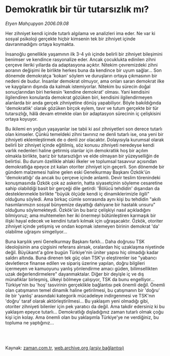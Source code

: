 # Demokratlık bir tür tutarsızlık mı?

*Etyen Mahçupyan 2006.09.08*

<td class="columnist-detail">
<p>Her zihniyet kendi içinde tutarlı algılama ve analizleri ima eder. Ne var ki sosyal psikoloji gerçekte hiçbir kimsenin tek bir zihniyet içinde davranmadığını ortaya koymakta.</p>
<p>
<div id="haberMetinDiv">
<p>İnsanoğlu genellikle yaşamının ilk 3-4 yılı içinde belirli bir zihniyet bileşimini benimser ve kendince rasyonalize eder. Ancak çocuklukta edinilen zihni çerçeve ileriki yıllarda da adaptasyona açıktır. Nitekim çevremizdeki zihni aoranın değişimi ile birlikte herkes buna da kendince bir uyum sağlar... Son dönemde demokratça 'kokan' söylem ve duruşların ortaya çıkmasının bir nedeni de budur. İnsanlar demokrat olmuyor, ama onları saran demokrat ilke ve kaygıların dışında da kalmak istemiyorlar. Nitekim bu sürecin doğal sonuçlarından biri herkesin 'kendine demokrat' olması. Yani kendisini ilgilendiren konularda demokrat gözüken biri, kendisini ilgilendirmeyen alanlarda bir anda gerçek zihniyetine dönüş yapabiliyor. Böyle bakıldığında 'demokratlık' olarak gözüken birçok eylem, tavır ve tutum gerçekte bir tür tutarsızlığı, hâlâ devam etmekte olan bir adaptasyon sürecinin iç çelişkisini ortaya koyuyor.
<p>Bu ikilemi en yoğun yaşayanlar ise tabii ki asıl zihniyetleri son derece tutarlı olan kimseler. Çünkü temeldeki zihni tavrınız ne denli tutarlı ise, ona yeni bir zihniyeti eklemleştirmek de o denli zor olacaktır. Dolayısıyla kurumsal olarak belirli bir zihniyet içinde eğitilmiş, söz konusu zihniyeti neredeyse kendi varlık nedenleri haline getirmiş olanlar için demokratlık hoş bir açılım olmakla birlikte, bariz bir tutarsızlığın ve elde olmayan bir yüzeyselliğin de belirtisi. Bu durum özellikle ahlaki ilkeler ve toplumsal tasavvur açısından demokratlığa epeyce zıt kalan otoriter zihniyet için geçerli. Son dönemde bir gündem malzemesi haline gelen eski Genelkurmay Başkanı Özkök'ün 'demokratlığı' da ancak bu çerçeve içinde anlamlı. Devir teslim törenindeki konuşmasında Özkök çok az askerin, hatta siyasetçinin söyleme cesaretine sahip olabildiği basit bir gerçeği dile getirdi: 'Bölücü tehdidin' dışarıdan da desteklenmekle birlikte "büyük ölçüde kendi iç dinamiklerimizle ilgili" olduğunu söyledi. Ama birkaç cümle sonrasında aynı kişi bu tehdidin "akıllı hasımlarımızın sosyal bünyemize dayattığı dahiyane bir hastalık unsuru" olduğunu söylemekteydi. Özkök'ün bu bariz çelişkiyi nasıl açıkladığını bilmiyoruz; ama muhtemelen her iki önermeyi bütünleştiren karmaşık bir ilişki hayal edecek ve kendini tutarlı kılmak için uğraşacaktır. Özkök, otoriter zihniyet içinde yetişmiş ve ondan kopmak istemeyen birinin demokrat 'da' olabilme uğraşını simgeliyor...
<p>Buna karşılık yeni Genelkurmay Başkanı farklı... Daha doğrusu TSK ideolojisinin ana çizgisini referans alırsak, oralardan hiç uzaklaşma niyetinde değil. Büyükanıt'a göre bugün Türkiye'nin üniter yapısı hiç olmadığı kadar saldırı altında. Buna direnen tek güç olan TSK'yı eleştirenler ise "yabancı devletlerce finanse edilen ve sipariş üzerine yapılan, doğru bilgileri içermeyen ve kamuoyunu yanlış yönlendirme amacı güden, bilimsellikten uzak değerlendirmelere" dayanmaktalar. Diğer bir deyişle iç ve dış münafıklar birleşmiş, ülkeyi bölmeye çalışıyor, TSK da bunu engelliyor... Türkiye'nin bu 'hoş' tasvirinin gerçeklikle bağlantısı pek önemli değil. Önemli olan çatışmanın temel dinamik haline getirilmesi, bu çatışmanın bir 'doğru' ile bir 'yanlış' arasındaki kategorik mücadeleye indirgenmesi ve TSK'nın 'doğru' taraf olarak aktörleştirilmesi... Bu yaklaşım yeni olmadığı gibi, otoriter zihniyeti bilenler için pek yaratıcı da değil. Ama takdir edersiniz ki bu yaklaşım epeyce tutarlı... Demokratlığı dışladığınız zaman tutarlı olmak çoğu kişi için kolay. Ama önemli olan bu yaklaşımla Türkiye'ye ne verdiğiniz, bu topluma ne yaptığınız... </p></p></p></div>
</p>


<p><br>
		 </br></p></td>

Kaynak: [zaman.com.tr](http://zaman.com.tr/yazar.do?yazino=345099), [web.archive.org (arşiv bağlantısı)](http://web.archive.org/web/20120305082735/http://www.zaman.com.tr:80/yazar.do?yazino=345099)
